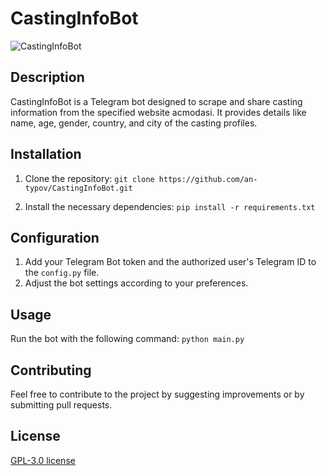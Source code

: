 # CastingInfoBot

![CastingInfoBot](https://repository-images.githubusercontent.com/730886470/a919a864-84c0-400c-bbec-f7be8079269d)

## Description
CastingInfoBot is a Telegram bot designed to scrape and share casting information from the specified website acmodasi. It provides details like name, age, gender, country, and city of the casting profiles.

## Installation
1. Clone the repository:
`git clone https://github.com/an-typov/CastingInfoBot.git`

2. Install the necessary dependencies:
`pip install -r requirements.txt`

## Configuration
1. Add your Telegram Bot token and the authorized user's Telegram ID to the `config.py` file.
2. Adjust the bot settings according to your preferences.

## Usage
Run the bot with the following command:
`python main.py`

## Contributing
Feel free to contribute to the project by suggesting improvements or by submitting pull requests.

## License
[GPL-3.0 license](https://github.com/an-typov/CastingInfoBot?tab=GPL-3.0-1-ov-file)
